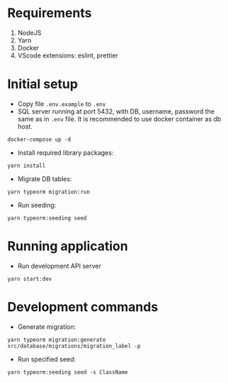# Requirements

1. NodeJS
2. Yarn
3. Docker
4. VScode extensions: eslint, prettier

# Initial setup

-   Copy file `.env.example` to `.env`
-   SQL server running at port 5432, with DB, username, password the same as in `.env` file. It is recommended to use docker container as db host.

```
docker-compose up -d
```

-   Install required library packages:

```
yarn install
```

-   Migrate DB tables:

```
yarn typeorm migration:run
```

-   Run seeding:

```
yarn typeorm:seeding seed
```

# Running application

-   Run development API server

```
yarn start:dev
```

# Development commands

-   Generate migration:

```
yarn typeorm migration:generate src/database/migrations/migration_label -p
```

-   Run specified seed:

```
yarn typeorm:seeding seed -s ClassName
```
